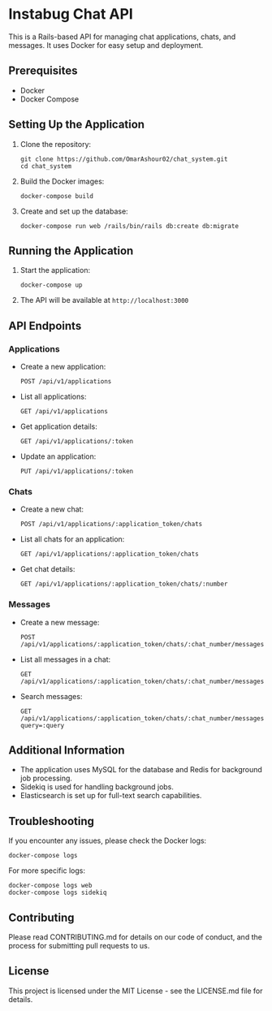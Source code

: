 # Instabug Chat API

This is a Rails-based API for managing chat applications, chats, and messages. It uses Docker for easy setup and deployment.

## Prerequisites

- Docker
- Docker Compose

## Setting Up the Application

1. Clone the repository:
   ```
   git clone https://github.com/OmarAshour02/chat_system.git
   cd chat_system
   ```

2. Build the Docker images:
   ```
   docker-compose build
   ```

3. Create and set up the database:
   ```
   docker-compose run web /rails/bin/rails db:create db:migrate
   ```

## Running the Application

1. Start the application:
   ```
   docker-compose up
   ```

2. The API will be available at `http://localhost:3000`

## API Endpoints

### Applications

- Create a new application:
  ```
  POST /api/v1/applications
  ```
- List all applications:
  ```
  GET /api/v1/applications
  ```
- Get application details:
  ```
  GET /api/v1/applications/:token
  ```

- Update an application:
  ```
  PUT /api/v1/applications/:token
  ```
### Chats

- Create a new chat:
  ```
  POST /api/v1/applications/:application_token/chats
  ```

- List all chats for an application:
  ```
  GET /api/v1/applications/:application_token/chats
  ```

- Get chat details:
  ```
  GET /api/v1/applications/:application_token/chats/:number
  ```

### Messages

- Create a new message:
  ```
  POST /api/v1/applications/:application_token/chats/:chat_number/messages
  ```

- List all messages in a chat:
  ```
  GET /api/v1/applications/:application_token/chats/:chat_number/messages
  ```

- Search messages:
  ```
  GET /api/v1/applications/:application_token/chats/:chat_number/messages/search?query=:query
  ```

## Additional Information

- The application uses MySQL for the database and Redis for background job processing.
- Sidekiq is used for handling background jobs.
- Elasticsearch is set up for full-text search capabilities.

## Troubleshooting

If you encounter any issues, please check the Docker logs:

```
docker-compose logs
```

For more specific logs:

```
docker-compose logs web
docker-compose logs sidekiq
```

## Contributing

Please read CONTRIBUTING.md for details on our code of conduct, and the process for submitting pull requests to us.

## License

This project is licensed under the MIT License - see the LICENSE.md file for details.
